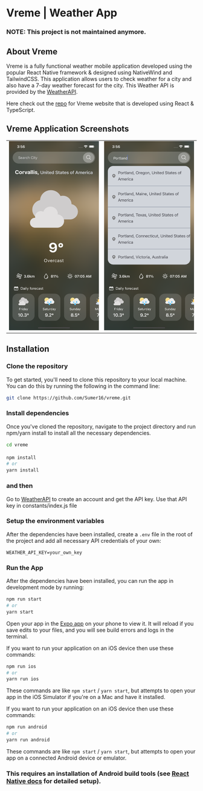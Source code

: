# Vreme | Weather App

### NOTE: This project is not maintained anymore.

## About Vreme

Vreme is a fully functional weather mobile application developed using the popular React Native framework & designed using NativeWind and TailwindCSS. This application allows users to check weather for a city and also have a 7-day weather forecast for the city. This Weather API is provided by the [WeatherAPI](https://weatherapi.com).

Here check out the [repo](https://github.com/Sumer16/vreme) for Vreme website that is developed using React & TypeScript.

## Vreme Application Screenshots

<table>
  <tr>
    <td>
      <img src="./img1.png" width=250 height=500 alt="First Screenshot" />
    </td>
    <td>
      <img src="./img2.png" width=250 height=500 alt="Second Screenshot" />
    </td>
  </tr>
</table>

## Installation

### Clone the repository
To get started, you'll need to clone this repository to your local machine. You can do this by running the following in the command line:

```bash 
git clone https://github.com/Sumer16/vreme.git 
```

### Install dependencies

Once you've cloned the repository, navigate to the project directory and run npm/yarn install to install all the necessary dependencies.

```bash
cd vreme

npm install
# or
yarn install
```

### and then

Go to [WeatherAPI](https://www.weatherapi.com) to create an account and get the API key. Use that API key in constants/index.js file

### Setup the environment variables

After the dependencies have been installed, create a ```.env``` file in the root of the project and add all necessary API credentials of your own:

```env
WEATHER_API_KEY=your_own_key
```

### Run the App

After the dependencies have been installed, you can run the app in development mode by running:

```bash
npm run start
# or
yarn start
```

Open your app in the [Expo app](https://expo.io) on your phone to view it. It will reload if you save edits to your files, and you will see build errors and logs in the terminal.

If you want to run your application on an iOS device then use these commands:

```bash
npm run ios
# or
yarn run ios
```

These commands are like `npm start` / `yarn start`, but attempts to open your app in the iOS Simulator if you're on a Mac and have it installed.

If you want to run your application on an iOS device then use these commands:

```bash
npm run android
# or
yarn run android
```

These commands are like `npm start` / `yarn start`, but attempts to open your app on a connected Android device or emulator.

### This requires an installation of Android build tools (see [React Native docs](https://facebook.github.io/react-native/docs/getting-started.html) for detailed setup).
